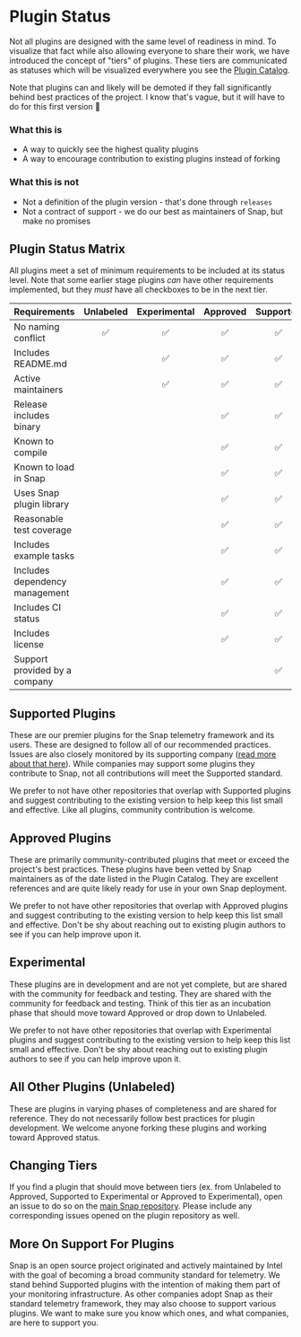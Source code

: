 # Plugin Status

Not all plugins are designed with the same level of readiness in mind. To visualize that fact while also allowing everyone to share their work, we have introduced the concept of "tiers" of plugins. These tiers are communicated as statuses which will be visualized everywhere you see the [Plugin Catalog](PLUGIN_CATALOG.md).

Note that plugins can and likely will be demoted if they fall significantly behind best practices of the project. I know that's vague, but it will have to do for this first version :grimacing:

### What this is

* A way to quickly see the highest quality plugins
* A way to encourage contribution to existing plugins instead of forking

### What this is not

* Not a definition of the plugin version - that's done through `releases`
* Not a contract of support - we do our best as maintainers of Snap, but make no promises

## Plugin Status Matrix

All plugins meet a set of minimum requirements to be included at its status level. Note that some earlier stage plugins *can* have other requirements implemented, but they *must* have all checkboxes to be in the next tier.

| Requirements                   |     Unlabeled      |    Experimental    |      Approved      |     Supported      |
|:-------------------------------|:------------------:|:------------------:|:------------------:|:------------------:|
| No naming conflict             | :white_check_mark: | :white_check_mark: | :white_check_mark: | :white_check_mark: |
| Includes README.md             |                    | :white_check_mark: | :white_check_mark: | :white_check_mark: |
| Active maintainers             |                    | :white_check_mark: | :white_check_mark: | :white_check_mark: |
| Release includes binary        |                    |                    | :white_check_mark: | :white_check_mark: |
| Known to compile               |                    |                    | :white_check_mark: | :white_check_mark: |
| Known to load in Snap          |                    |                    | :white_check_mark: | :white_check_mark: |
| Uses Snap plugin library       |                    |                    | :white_check_mark: | :white_check_mark: |
| Reasonable test coverage       |                    |                    | :white_check_mark: | :white_check_mark: |
| Includes example tasks         |                    |                    | :white_check_mark: | :white_check_mark: |
| Includes dependency management |                    |                    | :white_check_mark: | :white_check_mark: |
| Includes CI status             |                    |                    | :white_check_mark: | :white_check_mark: |
| Includes license               |                    |                    | :white_check_mark: | :white_check_mark: |
| Support provided by a company  |                    |                    |                    | :white_check_mark: |

## Supported Plugins

These are our premier plugins for the Snap telemetry framework and its users. These are designed to follow all of our recommended practices. Issues are also closely monitored by its supporting company ([read more about that here](#more-on-support-for-plugins)). While companies may support some plugins they contribute to Snap, not all contributions will meet the Supported standard.

We prefer to not have other repositories that overlap with Supported plugins and suggest contributing to the existing version to help keep this list small and effective. Like all plugins, community contribution is welcome.


## Approved Plugins

These are primarily community-contributed plugins that meet or exceed the project's best practices. These plugins have been vetted by Snap maintainers as of the date listed in the Plugin Catalog. They are excellent references and are quite likely ready for use in your own Snap deployment.

We prefer to not have other repositories that overlap with Approved plugins and suggest contributing to the existing version to help keep this list small and effective. Don't be shy about reaching out to existing plugin authors to see if you can help improve upon it.

## Experimental

These plugins are in development and are not yet complete, but are shared with the community for feedback and testing. They are shared with the community for feedback and testing. Think of this tier as an incubation phase that should move toward Approved or drop down to Unlabeled.

We prefer to not have other repositories that overlap with Experimental plugins and suggest contributing to the existing version to help keep this list small and effective. Don't be shy about reaching out to existing plugin authors to see if you can help improve upon it.


## All Other Plugins (Unlabeled)

These are plugins in varying phases of completeness and are shared for reference. They do not necessarily follow best practices for plugin development. We welcome anyone forking these plugins and working toward Approved status.

## Changing Tiers 

If you find a plugin that should move between tiers (ex. from Unlabeled to Approved, Supported to Experimental or Approved to Experimental), open an issue to do so on the [main Snap repository](https://github.com/micruzz82/snap/issues). Please include any corresponding issues opened on the plugin repository as well. 

## More On Support For Plugins

Snap is an open source project originated and actively maintained by Intel with the goal of becoming a broad community standard for telemetry. We stand behind Supported plugins with the intention of making them part of your monitoring infrastructure. As other companies adopt Snap as their standard telemetry framework, they may also choose to support various plugins. We want to make sure you know which ones, and what companies, are here to support you. 